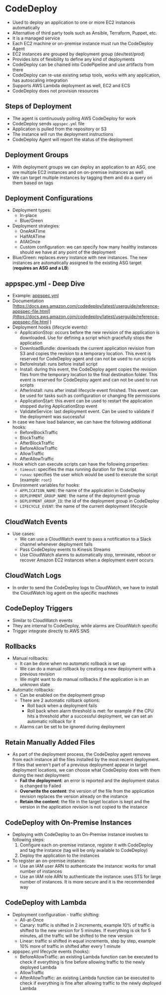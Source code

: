 # CodeDeploy

- Used to deploy an application to one or more EC2 instances automatically
- Alternative of third party tools such as Ansible, Terraform, Puppet, etc.
- It is a managed service
- Each EC2 machine or on-premise instance must run the CodeDeploy Agent
- EC2 instances are grouped by deployment group (dev/test/prod)
- Provides lots of flexibility to define any kind of deployments
- CodeDeploy can be chained into CodePipeline and use artifacts from there
- CodeDeploy can re-use existing setup tools, works with any application, has autoscaling integration
- Supports AWS Lambda deployment as well, EC2 and ECS
- CodeDeploy does not provision resources

## Steps of Deployment

- The agent is continuously polling AWS CodeDeploy for work
- CodeDeploy sends `appspec.yml` file
- Application is pulled from the repository or S3
- The instance will run the deployment instructions
- CodeDeploy Agent will report the status of the deployment

## Deployment Groups

- With deployment groups we can deploy an application to an ASG, one ore multiple EC2 instances and on on-premise instances as well
- We can target multiple instances by tagging them and do a query on them based on tags

## Deployment Configurations

- Deployment types:
    - In-place
    - Blue/Green
- Deployment strategies:
    - OneAtATime
    - HalfAtATime
    - AllAtOnce
    - Custom configuration: we can specify how many healthy instances should we have at any point of the deployment
- Blue/Green: replaces every instance with new instances. The new instances are automatically assigned to the existing ASG target (**requires an ASG and a LB**)

## appspec.yml - Deep Dive

- Example: [appspec.yml](appspec.yml)
- Documentation [https://docs.aws.amazon.com/codedeploy/latest/userguide/reference-appspec-file.html](https://docs.aws.amazon.com/codedeploy/latest/userguide/reference-appspec-file.html
)
- Deployment hooks (lifecycle events):
    - ApplicationStop: occurs before the new revision of the application is downloaded. Use for defining a script which gracefully stops the application
    - DownloadBundle: downloads the current application revision from S3 and copies the revision to a temporary location. This event is reserved for CodeDeploy agent and can not be used to run scripts
    - BeforeInstall: runs before install script
    - Install: during this event, the CodeDeploy agent copies the revision files from the temporary location to the final destination folder. This event is reserved for CodeDeploy agent and can not be used to run scripts
    - AfterInstall: runs after install lifecycle event finished. This event can be used for tasks such as configuration or changing file permissions
    - ApplicationStart: this event can be used to restart the application stopped during ApplicationStop event
    - ValidateService: last deployment event. Can be used to validate if the deployment was successful
- In case we have load balancer, we can have the following additional hooks:
    - BeforeBlockTraffic
    - BlockTraffic
    - AfterBlockTraffic
    - BeforeAllowTraffic
    - AllowTraffic
    - AfterAllowTraffic
- Hook which can execute scripts can have the following properties:
    - `timeout`: specifies the max running duration for the script
    - `runas`: specifies the user which would be used to execute the script (example: `root`)
- Environment variables for hooks:
    - `APPLICATION_NAME`: the name of the application in CodeDeploy
    - `DEPLOYMENT_GROUP_NAME`: the name of the deployment group
    - `DEPLOYMENT_GROUP_ID`: the id of the deployment group in CodeDeploy
    - `LIFECYCLE_EVENT`: the name of the current deployment lifecycle

## CloudWatch Events

- Use cases:
    - We can use a CloudWatch event to pass a notification to a Slack channel whenever deployment fails
    - Pass CodeDeploy events to Kinesis Streams
    - Use CloudWatch alarms to automatically stop, terminate, reboot or recover Amazon EC2 instances when a deployment event occurs


## CloudWatch Logs

- In order to send the CodeDeploy logs to CloudWatch, we have to install the CloudWatch log agent on the specific machines


## CodeDeploy Triggers

- Similar to CloudWatch events
- They are internal to CodeDeploy, while alarms are CloudWatch specific
- Trigger integrate directly to AWS SNS

## Rollbacks

- Manual rollbacks: 
    - It can be done when no automatic rollback is set up
    - We can do a manual rollback by creating a new deployment with a previous revision
    - We might want to do manual rollbacks if the application is in an unknown state
- Automatic rollbacks:
    - Can be enabled on the deployment group
    - There are 2 automatic rollback options:
        - Roll back when a deployment fails
        - Roll back when alarm threshold is met: for example if the CPU hits a threshold after a successful deployment, we can set an automatic rollback for it
    - Alarms can be set to be ignored during deployment

## Retain Manually Added Files

- As part of the deployment process, the CodeDeploy agent removes from each instance all the files installed by the most recent deployment. If files that weren't part of a previous deployment appear in target deployment locations, we can choose what CodeDeploy does with them during the next deployment:
    - **Fail the deployment**: an error is reported and the deployment status is changed to Failed
    - **Overwrite the content**: the version of the file from the application revision replaces the version already on the instance
    - **Retain the content**: the file in the target location is kept and the version in the application revision is not copied to the instance

## CodeDeploy with On-Premise Instances

- Deploying with CodeDeploy to an On-Premise instance involves to following steps:
    1. Configure each on-premise instance, register it with CodeDeploy and tag the instance (tag will be only available to CodeDeploy)
    2. Deploy the application to the instances
- To register an on-premise instance:
    - Use an IAM user ARN to authenticate the instance: works for small number of instances
    - Use an IAM role ARN to authenticate the instance: uses STS for large number of instances. It is more secure and it is the recommended way

## CodeDeploy with Lambda

- Deployment configuration - traffic shifting:
    - All-at-Once
    - Canary: traffic is shifted in 2 increments, example 10% of traffic is shifted to the new version for 5 minutes. If everything is ok for 5 minutes, all the traffic will be shifted to the new version
    - Linear: traffic si shifted in equal increments, step by step, example 10% more of traffic in shifted after every 1 minute
- appspec.yml lifecycle events (hooks):
    - BeforeAllowTraffic: an existing Lambda function can be executed to check if everything is fine before allowing traffic to the newly deployed Lambda
    - AllowTraffic
    - AfterAllowTraffic: an existing Lambda function can be executed to check if everything is fine after allowing traffic to the newly deployed Lambda